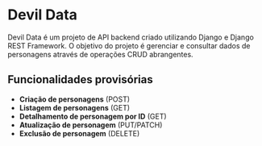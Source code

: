 # Devil Data 
Devil Data é um projeto de API backend criado utilizando Django e Django REST Framework. O objetivo do projeto é gerenciar e consultar dados de personagens através de operações CRUD abrangentes.

## Funcionalidades provisórias
- **Criação de personagens** (POST)
- **Listagem de personagens** (GET)
- **Detalhamento de personagem por ID** (GET)
- **Atualização de personagem** (PUT/PATCH)
- **Exclusão de personagem** (DELETE)
